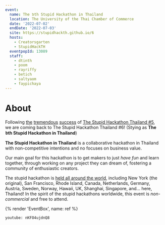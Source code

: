 ```yaml
---
event:
  name: The ៦th Stupid Hackathon in Thailand
  location: The University of the Thai Chamber of Commerce
  date: '2022-07-02'
  endDate: '2022-07-03'
  site: https://stupidhackth.github.io/6
  hosts:
    - Creatorsgarten
    - StupidHackTH
  eventpopId: 13089
  staff:
    - dtinth
    - poom
    - rayriffy
    - betich
    - saltyaom
    - faypichaya
---
```


# About

Following [the](https://www.facebook.com/guide.pnx/posts/pfbid02BkDoQvm3pfErFhMyvQVKmmFCGr5CcAcipoW8vdkVSCMvAuST8MFwkZjGRoyHkTGel) [tremendous](https://www.facebook.com/MikkiPastel/posts/pfbid02DBWvc3Q9acNkNgK8gvp1UJ1pW5Ck5ey3MMS46aDDYK8WnBbH7Czh8Zf1JtwdDeHl) [success](https://www.facebook.com/dtinth/posts/pfbid0RuhauP8rcE44h9MeejwuXuUSNNsaGcNM8mS8sbY1xG6dDBR1ccHCy1oNRSDGLLksl) of [The Stupid Hackathon Thailand #5](sht5), we are coming back to The Stupid Hackathon Thailand #6! (Stying as **The ៦th Stupid Hackathon in Thailand**)

**The Stupid Hackathon in Thailand** is a collaborative hackathon in Thailand with non-competitive intentions and no focuses on business value.

Our main goal for this hackathon is to get makers to just _have fun_ and learn together, through working on any project they can dream of, fostering a community of enthusiastic creators.

The stupid hackathon is [held all around the world](https://gist.github.com/cheeaun/c3fe6cbb11aef1e146a3474dccf63b87), including New York (the original), San Francisco, Rhode Island, Canada, Netherlands, Germany, Austria, Sweden, Norway, Hawaii, UK, Shanghai, Singapore, and… here, Thailand! In the spirit of the stupid hackathons worldwide, this event is _non-commercial_ and free to attend.

{% render 'EventBox', name: ref %}

`youtube: nKFO4ujdnQ8`
